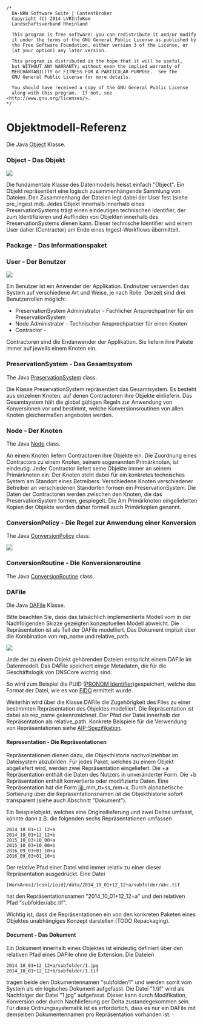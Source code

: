 	/*
	  DA-NRW Software Suite | ContentBroker
	  Copyright (C) 2014 LVRInfoKom
	  Landschaftsverband Rheinland
	
	  This program is free software: you can redistribute it and/or modify
	  it under the terms of the GNU General Public License as published by
	  the Free Software Foundation, either version 3 of the License, or
	  (at your option) any later version.
	
	  This program is distributed in the hope that it will be useful,
	  but WITHOUT ANY WARRANTY; without even the implied warranty of
	  MERCHANTABILITY or FITNESS FOR A PARTICULAR PURPOSE.  See the
	  GNU General Public License for more details.
	
	  You should have received a copy of the GNU General Public License
	  along with this program.  If not, see <http://www.gnu.org/licenses/>.
	*/

# Objektmodell-Referenz

Die Java [Object](../java/de/uzk/hki/da/model/Object.java) Klasse.

### Object - Das Objekt

![](https://raw.githubusercontent.com/da-nrw/DNSCore/master/ContentBroker/src/main/markdown/object_model_objects_packages.jpg)

Die fundamentale Klasse des Datenmodells heisst einfach "Object". Ein Objekt repräsentiert eine logisch zusammenhängende Sammlung von Dateien. Den Zusammenhang der Dateien legt dabei der User fest (siehe pre_ingest.md). Jedes Objekt innerhalb innerhalb eines PreservationSystems trägt einen eindeutigen technischen Identifier, der zum Identifizieren und Auffinden von Objekten innerhalb des PreservationSystems dienen kann. Dieser technische Identifier wird einem User daher  (Contractor) am Ende eines Ingest-Workflows übermittelt.

### Package - Das Informationspaket

### User - Der Benutzer

![](https://raw.githubusercontent.com/da-nrw/DNSCore/master/ContentBroker/src/main/markdown/object_model_object_users.jpg)

Ein Benutzer ist ein Anwender der Applikation. Endnutzer verwenden das System auf verschiedene Art und Weise, je nach Rolle. Derzeit sind drei Benutzerrollen möglich:

* PreservationSystem Administrator - Fachlicher Ansprechpartner für ein PreservationSystem
* Node Administrator - Technischer Ansprechpartner für einen Knoten
* Contractor - 

Contractoren sind die Endanwender der Applikation. Sie liefern ihre Pakete immer auf jeweils einem Knoten ein.

### PreservationSystem - Das Gesamtsystem

The Java [PreservationSystem](../java/de/uzk/hki/da/model/PreservationSystem.java) class.

Die Klasse PreservationSystem repräsentiert das Gesamtsystem. Es besteht aus einzelnen Knoten, auf denen Contractoren ihre Objekte einliefern. Das Gesamtsystem hält die global gültigen Regeln zur Anwendung von Konversionen vor und bestimmt, welche Konversionsroutinen von allen Knoten gleichermaßen angeboten werden. 

### Node - Der Knoten


The Java [Node](../java/de/uzk/hki/da/model/Node.java) class.

An einem Knoten liefern Contractoren ihre Objekte ein. Die Zuordnung eines Contractors zu einem Knoten, seinem sogenannten Primärknoten, ist eindeutig. Jeder Contractor liefert seine Objekte immer an seinem Primärknoten ein. Der Knoten steht dabei für ein konkretes technisches System am Standort eines Betreibers. Verschiedene Knoten verschiedener Betreiber an verschiedenen Standorten formen ein PreservationSystem. Die Daten der Contractoren werden zwischen den Knoten, die das PreservationSystem formen, gespiegelt. Die Am Primärknoten eingelieferten Kopien der Objekte werden daher formell auch Primärkopien genannt.


### ConversionPolicy - Die Regel zur Anwendung einer Konversion

The Java [ConversionPolicy](../java/de/uzk/hki/da/model/ConversionPolicy.java) class.

![](https://github.com/da-nrw/DNSCore/blob/master/ContentBroker/src/main/markdown/object_model_conversion_dafiles.jpg)

### ConversionRoutine - Die Konversionsroutine

The Java [ConversionRoutine](../java/de/uzk/hki/da/model/ConversionRoutine.java) class.

### DAFile

Die Java [DAFile](../java/de/uzk/hki/da/model/DAFile.java) Klasse.

Bitte beachten Sie, dass das tatsächlich implementierte Modell vom in der Nachfolgenden Skizze gezeigten konzeptuellen Modell abweicht. Die Repräsentation ist als Teil der DAFile modelliert. Das Dokument implizit über die Kombination von rep_name und relative_path.

![](https://raw.github.com/da-nrw/DNSCore/master/ContentBroker/src/main/markdown/object_model_dafiles_documents.jpg)

Jede der zu einem Objekt gehörenden Dateien entspricht einem DAFile im Datenmodell. Das DAFile speichert einige Metadaten, die für die Geschäftslogik von DNSCore wichtig sind.

So wird zum Beispiel die PUID ([PRONOM Identifier]((http://www.nationalarchives.gov.uk/PRONOM/Default.aspx)))gespeichert, welche das Format der Datei, wie es von [FIDO](http://www.openplanetsfoundation.org/software/fido) ermittelt wurde.

Weiterhin wird über die Klasse DAFile die Zugehörigkeit des Files zu einer bestimmten Repräsentation des Objektes modelliert. Die Repräsentation ist dabei als rep_name gekennzeichnet. Der Pfad der Datei innerhalb der Repräsentation als relative_path. Konkrete Beispiele für die Verwendung von Repräsentationen siehe [AIP-Spezifikation](https://github.com/da-nrw/DNSCore/blob/master/ContentBroker/src/main/markdown/aip_specification.md).

#### Representation - Die Repräsentationen

Repräsentationen dienen dazu, die Objekthistorie nachvollziehbar im Dateisystem abzubilden. Für jedes Paket, welches zu einem Objekt abgeliefert wird, werden zwei Repräsentation eingeliefert. Die +a Repräsentation enthält die Daten des Nutzers in unveränderter Form. Die +b Repräsentation enthält konvertierte oder modifizierte Daten. Eine Repräsentation hat die Form jjjj_mm_tt+ss_mm+x. Durch alphabetische Sortierung über die Repräsentationsnamen ist die Objekthistorie sofort transparent (siehe auch Abschnitt "Dokument").  

Ein Beispielobjekt, welches eine Originallieferung und zwei Deltas umfasst, könnte dann z.B. die folgenden sechs Repräsentationen umfassen

    2014_10_01+12_12+a
    2014_10_01+12_12+b
    2015_10_03+10_00+a
    2015_10_03+10_00+b
    2016_09_03+01_10+a
    2016_09_03+01_10+b

Der relative Pfad einer Datei wird immer relativ zu einer dieser Repräsentation ausgedrückt. Eine Datei

    [WorkArea]/[csn]/[oid]/data/2014_10_01+12_12+a/subfolder/abc.tif

hat den Repräsentationsnamen "2014_10_01+12_12+a" und den relativen Pfad "subfolder/abc.tif". 

Wichtig ist, dass die Repräsentationen ein von den konkreten Paketen eines Objektes unabhängiges Konzept darstellen (TODO Repackaging).

#### Document - Das Dokument

Ein Dokument innerhalb eines Objektes ist eindeutig definiert über den relativen Pfad eines DAFile ohne die Extension. Die Dateien

    2014_10_01+12_12+a/subfolder/1.jpg
    2014_10_01+12_12+b/subfolder/1.tif
    
tragen beide den Dokumentennamen "subfolder/1" und werden somit vom System als ein logisches Dokument aufgefasst. Die Datei "1.tif" wird als Nachfolger der Datei "1.jpg" aufgefasst. Dieser kann durch Modifikation, Konversion oder durch Nachlieferung per Delta zustandegekommen sein. Für diese Ordnungssystematik ist es erforderlich, dass es nur ein DAFile mit demselben Dokumentennamen pro Repräsentation vorhanden ist. 
    

